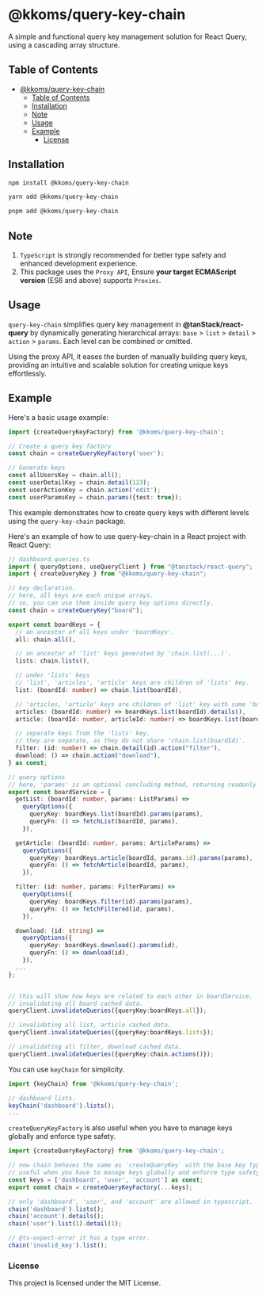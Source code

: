 # @kkoms/query-key-chain

A simple and functional query key management solution for React Query, using a cascading array structure.

## Table of Contents

- [@kkoms/query-key-chain](#kkomsquery-key-chain)
  - [Table of Contents](#table-of-contents)
  - [Installation](#installation)
  - [Note](#note)
  - [Usage](#usage)
  - [Example](#example)
    - [License](#license)

## Installation

```sh
npm install @kkoms/query-key-chain

yarn add @kkoms/query-key-chain

pnpm add @kkoms/query-key-chain

```

## Note

1. `TypeScript` is strongly recommended for better type safety and enhanced development experience.
2. This package uses the `Proxy API`, Ensure **your target ECMAScript version** (ES6 and above) supports `Proxies`.

## Usage

`query-key-chain` simplifies query key management in **@tanStack/react-query** by dynamically generating hierarchical arrays: `base` > `list` > `detail` > `action` > `params`. Each level can be combined or omitted.

Using the proxy API, it eases the burden of manually building query keys, providing an intuitive and scalable solution for creating unique keys effortlessly.

## Example

Here's a basic usage example:

```typescript
import {createQueryKeyFactory} from '@kkoms/query-key-chain';

// Create a query key factory
const chain = createQueryKeyFactory('user');

// Generate keys
const allUsersKey = chain.all();
const userDetailKey = chain.detail(123);
const userActionKey = chain.action('edit');
const userParamsKey = chain.params({test: true});
```

This example demonstrates how to create query keys with different levels using the `query-key-chain` package.

Here's an example of how to use query-key-chain in a React project with React Query:

```typescript
// dashboard.queries.ts
import { queryOptions, useQueryClient } from "@tanstack/react-query";
import { createQueryKey } from "@kkoms/query-key-chain";

// key declaration.
// here, all keys are each unique arrays.
// so, you can use them inside query key options directly.
const chain = createQueryKey("board");

export const boardKeys = {
  // an ancestor of all keys under 'boardKeys'.
  all: chain.all(),

  // an ancestor of 'list' keys generated by 'chain.list(...)'.
  lists: chain.lists(),

  // under 'lists' keys
  // 'list', 'articles', 'article' keys are children of 'lists' key.
  list: (boardId: number) => chain.list(boardId),

  // 'articles, 'article' keys are children of 'list' key with same 'boardId'.
  articles: (boardId: number) => boardKeys.list(boardId).details(),
  article: (boardId: number, articleId: number) => boardKeys.list(boardId).detail(articleId),

  // separate keys from the 'lists' key.
  // they are separate, as they do not share 'chain.list(boardId)'.
  filter: (id: number) => chain.detail(id).action("filter"),
  download: () => chain.action("download"),
} as const;

// query options
// here, 'params' is an optional concluding method, returning readonly array of values.
export const boardService = {
  getList: (boardId: number, params: ListParams) =>
    queryOptions({
      queryKey: boardKeys.list(boardId).params(params),
      queryFn: () => fetchList(boardId, params),
    }),

  getArticle: (boardId: number, params: ArticleParams) =>
    queryOptions({
      queryKey: boardKeys.article(boardId, params.id).params(params),
      queryFn: () => fetchArticle(boardId, params),
    }),

  filter: (id: number, params: FilterParams) =>
    queryOptions({
      queryKey: boardKeys.filter(id).params(params),
      queryFn: () => fetchFiltered(id, params),
    }),

  download: (id: string) =>
    queryOptions({
      queryKey: boardKeys.download().params(id),
      queryFn: () => download(id),
    }),
  ...
};


// this will show how keys are related to each other in boardService.
// invalidating all board cached data.
queryClient.invalidateQueries({queryKey:boardKeys.all});

// invalidating all list, article cached data.
queryClient.invalidateQueries({queryKey:boardKeys.lists});

// invalidating all filter, download cached data.
queryClient.invalidateQueries({queryKey:chain.actions()});


```

You can use `keyChain` for simplicity.

```typescript
import {keyChain} from '@kkoms/query-key-chain';

// dashboard lists.
keyChain('dashboard').lists();
...

```

`createQueryKeyFactory` is also useful when you have to manage keys globally and enforce type safety.

```typescript
import {createQueryKeyFactory} from '@kkoms/query-key-chain';

// now chain behaves the same as `createQueryKey` with the base key types 'dashboard', 'user', and 'account'.
// useful when you have to manage keys globally and enforce type safety.
const keys = ['dashboard', 'user', 'account'] as const;
export const chain = createQueryKeyFactory(...keys);

// only 'dashboard', 'user', and 'account' are allowed in typescript.
chain('dashboard').lists();
chain('account').details();
chain('user').list(1).detail(1);

// @ts-expect-error it has a type error.
chain('invalid_key').list();
```

### License

This project is licensed under the MIT License.
